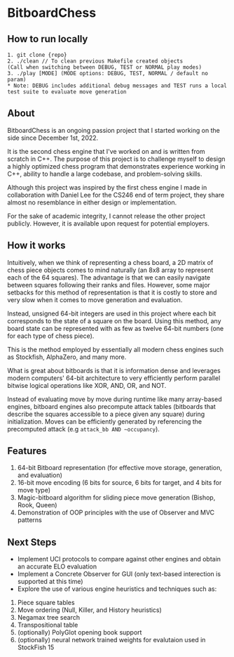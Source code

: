 # BitboardChess

## How to run locally
```
1. git clone {repo}
2. ./clean // To clean previous Makefile created objects 
(Call when switching between DEBUG, TEST or NORMAL play modes)
3. ./play [MODE] (MODE options: DEBUG, TEST, NORMAL / default no param) 
* Note: DEBUG includes additional debug messages and TEST runs a local test suite to evaluate move generation
```

## About
BitboardChess is an ongoing passion project that I started working on the side since December 1st, 2022.

It is the second chess engine that I've worked on and is written from scratch in C++. The purpose of this project is to challenge myself to design a highly optimized chess program that demonstrates experience working in C++, ability to handle a large codebase, and problem-solving skills.

Although this project was inspired by the first chess engine I made in collaboration with Daniel Lee for the CS246 end of term project, they share almost no resemblance in either design or implementation. 

For the sake of academic integrity, I cannot release the other project publicly. However, it is available upon request for potential employers.

## How it works

Intuitively, when we think of representing a chess board, a 2D matrix of chess piece objects comes to mind naturally (an 8x8 array to represent each of the 64 squares). The advantage is that we can easily navigate between squares following their ranks and files. However, some major setbacks for this method of representation is that it is costly to store and very slow when it comes to move generation and evaluation.

Instead, unsigned 64-bit integers are used in this project where each bit corresponds to the state of a square on the board. Using this method, any board state can be represented with as few as twelve 64-bit numbers (one for each type of chess piece).

This is the method employed by essentially all modern chess engines such as Stockfish, AlphaZero, and many more.

What is great about bitboards is that it is information dense and leverages modern computers' 64-bit architecture to very efficiently perform parallel bitwise logical operations like XOR, AND, OR, and NOT.

Instead of evaluating move by move during runtime like many array-based engines, bitboard engines also precompute attack tables (bitboards that describe the squares accessible to a piece given any square) during initialization. Moves can be efficiently generated by referencing the precomputed attack (e.g  `attack_bb AND ~occupancy`).

## Features

1. 64-bit Bitboard representation (for effective move storage, generation, and evaluation)
2. 16-bit move encoding (6 bits for source, 6 bits for target, and 4 bits for move type)
3. Magic-bitboard algorithm for sliding piece move generation (Bishop, Rook, Queen)
4. Demonstration of OOP principles with the use of Observer and MVC patterns

## Next Steps
- Implement UCI protocols to compare against other engines and obtain an accurate ELO evaluation
- Implement a Concrete Observer for GUI (only text-based interection is supported at this time)
- Explore the use of various engine heuristics and techniques such as:
1. Piece square tables
2. Move ordering (Null, Killer, and History heuristics)
3. Negamax tree search
4. Transpositional table
5. (optionally) PolyGlot opening book support
6. (optionally) neural network trained weights for evalutaion used in StockFish 15
